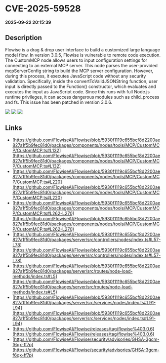 # CVE-2025-59528

**2025-09-22 20:15:39**

## Description
Flowise is a drag & drop user interface to build a customized large language model flow. In version 3.0.5, Flowise is vulnerable to remote code execution. The CustomMCP node allows users to input configuration settings for connecting to an external MCP server. This node parses the user-provided mcpServerConfig string to build the MCP server configuration. However, during this process, it executes JavaScript code without any security validation. Specifically, inside the convertToValidJSONString function, user input is directly passed to the Function() constructor, which evaluates and executes the input as JavaScript code. Since this runs with full Node.js runtime privileges, it can access dangerous modules such as child_process and fs. This issue has been patched in version 3.0.6.

![](https://img.shields.io/static/v1?label=Score&message=10.0&color=red)
![](https://img.shields.io/static/v1?label=Severity&message=CRITICAL&color=red)
![](https://img.shields.io/static/v1?label=CWE&message=RCE&color=green)

## Links
- [https://github.com/FlowiseAI/Flowise/blob/5930f1119c655bcf8d2200ae827a1f5b9fec81d0/packages/components/nodes/tools/MCP/CustomMCP/CustomMCP.ts#L132](https://github.com/FlowiseAI/Flowise/blob/5930f1119c655bcf8d2200ae827a1f5b9fec81d0/packages/components/nodes/tools/MCP/CustomMCP/CustomMCP.ts#L132)
- [https://github.com/FlowiseAI/Flowise/blob/5930f1119c655bcf8d2200ae827a1f5b9fec81d0/packages/components/nodes/tools/MCP/CustomMCP/CustomMCP.ts#L220](https://github.com/FlowiseAI/Flowise/blob/5930f1119c655bcf8d2200ae827a1f5b9fec81d0/packages/components/nodes/tools/MCP/CustomMCP/CustomMCP.ts#L220)
- [https://github.com/FlowiseAI/Flowise/blob/5930f1119c655bcf8d2200ae827a1f5b9fec81d0/packages/components/nodes/tools/MCP/CustomMCP/CustomMCP.ts#L262-L270](https://github.com/FlowiseAI/Flowise/blob/5930f1119c655bcf8d2200ae827a1f5b9fec81d0/packages/components/nodes/tools/MCP/CustomMCP/CustomMCP.ts#L262-L270)
- [https://github.com/FlowiseAI/Flowise/blob/5930f1119c655bcf8d2200ae827a1f5b9fec81d0/packages/server/src/controllers/nodes/index.ts#L57-L78](https://github.com/FlowiseAI/Flowise/blob/5930f1119c655bcf8d2200ae827a1f5b9fec81d0/packages/server/src/controllers/nodes/index.ts#L57-L78)
- [https://github.com/FlowiseAI/Flowise/blob/5930f1119c655bcf8d2200ae827a1f5b9fec81d0/packages/server/src/routes/node-load-methods/index.ts#L5](https://github.com/FlowiseAI/Flowise/blob/5930f1119c655bcf8d2200ae827a1f5b9fec81d0/packages/server/src/routes/node-load-methods/index.ts#L5)
- [https://github.com/FlowiseAI/Flowise/blob/5930f1119c655bcf8d2200ae827a1f5b9fec81d0/packages/server/src/services/nodes/index.ts#L91-L94](https://github.com/FlowiseAI/Flowise/blob/5930f1119c655bcf8d2200ae827a1f5b9fec81d0/packages/server/src/services/nodes/index.ts#L91-L94)
- [https://github.com/FlowiseAI/Flowise/releases/tag/flowise%403.0.6](https://github.com/FlowiseAI/Flowise/releases/tag/flowise%403.0.6)
- [https://github.com/FlowiseAI/Flowise/security/advisories/GHSA-3gcm-f6qx-ff7p](https://github.com/FlowiseAI/Flowise/security/advisories/GHSA-3gcm-f6qx-ff7p)
